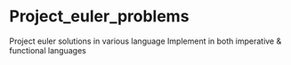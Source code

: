 # Project_euler_problems
Project euler solutions in various language
Implement in both imperative & functional languages
